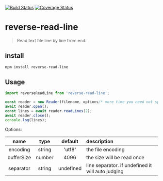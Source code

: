 [![Build Status](https://travis-ci.org/wmzy/reverse-read-line.svg?branch=master)](https://travis-ci.org/wmzy/reverse-read-line)
[![Coverage Status](https://coveralls.io/repos/github/wmzy/reverse-read-line/badge.svg?branch=master)](https://coveralls.io/github/wmzy/reverse-read-line?branch=master)
# reverse-read-line

> Read text file line by line from end.

## install

```bash
npm install reverse-read-line
```

## Usage

```javascript
import reverseReadLine from 'reverse-read-line';

const reader = new Reader(filename, options/* more time you need not specify */); 
await reader.open();
const lines = await reader.readLines(2);
await reader.close();
console.log(lines);
```

Options:

| name       | type   | default   | description
| :--------: | :----: | :-------: | :-----
| encoding   | string | 'utf8'    | the file encoding
| bufferSize | number | 4096      | the size will be read once
| separator  | string | undefined | line separator. if undefined it will auto judging 
